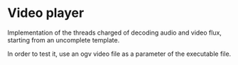 # Video player

Implementation of the threads charged of decoding audio and video flux, starting from an uncomplete template.

In order to test it, use an ogv video file as a parameter of the executable file.
